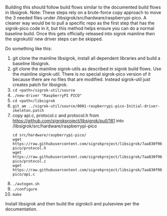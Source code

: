 Building this should follow build flows similar to the documented build flows in libsigrok.
Note: These steps rely on a brute-force copy approach to move the 3 needed files under /libsigrok/src/hardware/raspberrypi-pico.  A cleaner way would be to pull a specific repo as the first step that has the sigrok-pico code in it, but this method helps ensure you can do a normal baseline build.  Once this gets officially released into sigrok mainline then the sigrokutil/ new driver steps can be skipped.

Do something like this:
1. git clone the mainline libsigrok, install all dependent libraries and build a baseline libsigrok.
1. git clone the mainline sigrok-utils as described in sigrok build flows. 
     Use the mainline sigrok-util. There is no special sigrok-pico version of it because there are no files that are modified.  Instead sigrok-util just creates patch for libsigrok.
1. `cd <path>/sigrok-util/source`
1. `./new-driver "RaspberryPI PICO"`
1. `cd <path>/libsigrok`
1. `git am ../sigrok-util/source/0001-raspberrypi-pico-Initial-driver-skeleton.patch`
1. copy api.c, protocol.c and protocol.h from https://github.com/sigrokproject/libsigrok/pull/181 into <path>/libsigrok/src/hardware/raspberrypi-pico
     ```
     cd src/hardware/raspberrypi-pico/
     wget https://raw.githubusercontent.com/sigrokproject/libsigrok/7aa830f96d0d088e147ae30d2122c35539207dcc/src/hardware/raspberrypi-pico/protocol.h
     wget https://raw.githubusercontent.com/sigrokproject/libsigrok/7aa830f96d0d088e147ae30d2122c35539207dcc/src/hardware/raspberrypi-pico/protocol.c
     wget https://raw.githubusercontent.com/sigrokproject/libsigrok/7aa830f96d0d088e147ae30d2122c35539207dcc/src/hardware/raspberrypi-pico/api.c
     ```
1. `./autogen.sh`
1. `./configure`
1. `make`

Install libsigrok and then build the sigrokcli and pulseview per the documentation.
